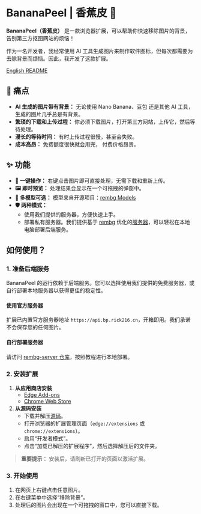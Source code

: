 # BananaPeel | 香蕉皮 🍌

**BananaPeel（香蕉皮）** 是一款浏览器扩展，可以帮助你快速移除图片的背景，告别第三方抠图网站的烦恼！

作为一名开发者，我经常使用 AI 工具生成图片来制作软件图标，但每次都需要为去除背景而烦恼。因此，我开发了这款扩展。

[English README](README.md)

## 🎯 痛点

- **AI 生成的图片带有背景：** 无论使用 Nano Banana、豆包 还是其他 AI 工具，生成的图片几乎总是有背景。
- **繁琐的下载和上传过程：** 你必须下载图片，打开第三方网站，上传它，然后等待处理。
- **漫长的等待时间：** 有时上传过程很慢，甚至会失败。
- **成本高昂：** 免费额度很快就会用完， 付费价格昂贵。

## ✨ 功能

- **🚀 一键操作：** 右键点击图片即可直接处理，无需下载和重新上传。
- **🖼️ 即时预览：** 处理结果会显示在一个可拖拽的弹窗中。
- **🤖 多模型可选：**
  模型来自开源项目：[rembg Models](https://github.com/danielgatis/rembg?tab=readme-ov-file#models)
- **🛡️ 两种模式：**
  - 使用我们提供的服务器，方便快速上手。
  - 部署私有服务器。我们提供基于 [rembg](https://github.com/danielgatis/rembg) 优化的[服务器](https://github.com/Yorick-Ryu/rembg-server)，可以轻松在本地电脑部署后端服务。

## 如何使用？

### 1. 准备后端服务

BananaPeel 的运行依赖于后端服务。您可以选择使用我们提供的免费服务器，或自行部署本地服务器以获得更佳的稳定性。

#### 使用官方服务器

扩展已内置官方服务器地址 `https://api.bp.rick216.cn`，开箱即用。我们承诺不会保存您的任何图片。

#### 自行部署服务器

请访问 [rembg-server 仓库](https://github.com/Yorick-Ryu/rembg-server)，按照教程进行本地部署。

### 2. 安装扩展

1.  **从应用商店安装**
    - [Edge Add-ons](https://microsoftedge.microsoft.com/addons/detail/fdheafpfkojjbdgkjeidbnjbpljpejoo)
    - [Chrome Web Store](http://chromewebstore.google.com/detail/banana-peel/djldpeokcpbkjkpmmichpkcdgpdemadj)
2.  **从源码安装**
    - 下载并解压[源码](https://github.com/Yorick-Ryu/Banana-Peel/archive/refs/heads/master.zip)。
    - 打开浏览器的扩展管理页面（`edge://extensions` 或 `chrome://extensions`）。
    - 启用“开发者模式”。
    - 点击“加载已解压的扩展程序”，然后选择解压后的文件夹。

> **重要提示：** 安装后，请刷新已打开的页面以激活扩展。

### 3. 开始使用

1.  在网页上右键点击任意图片。
2.  在右键菜单中选择“移除背景”。
3.  处理后的图片会出现在一个可拖拽的窗口中，您可以直接下载。
